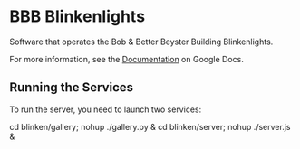 BBB Blinkenlights
=================

Software that operates the Bob & Better Beyster Building Blinkenlights.

For more information, see the [Documentation](https://docs.google.com/document/d/1kO2LvbGgDD-2SHmxqKJG2VrXhhx4hQG96N9LBkynDJc/edit) on Google Docs.

## Running the Services

To run the server, you need to launch two services:

   cd blinken/gallery; nohup ./gallery.py &
   cd blinken/server; nohup ./server.js &

